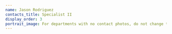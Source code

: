 ```yaml
---
name: Jason Rodriguez
contacts_title: Specialist II
display_order: 3
portrait_image: For departments with no contact photos, do not change this field.
---
```


